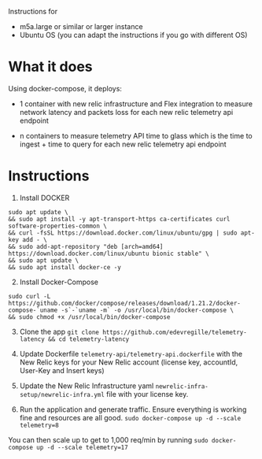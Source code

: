 
Instructions for 
- m5a.large or similar or larger instance
- Ubuntu OS (you can adapt the instructions if you go with different OS)

# What it does
Using docker-compose, it deploys:
- 1 container with new relic infrastructure and Flex integration to measure network latency and packets loss for each new relic telemetry api endpoint

- n containers to measure telemetry API time to glass which is the time to ingest + time to query for each new relic telemetry api endpoint

# Instructions

1. Install DOCKER

```
sudo apt update \
&& sudo apt install -y apt-transport-https ca-certificates curl software-properties-common \
&& curl -fsSL https://download.docker.com/linux/ubuntu/gpg | sudo apt-key add - \
&& sudo add-apt-repository "deb [arch=amd64] https://download.docker.com/linux/ubuntu bionic stable" \
&& sudo apt update \
&& sudo apt install docker-ce -y 
```

2. Install Docker-Compose
```
sudo curl -L https://github.com/docker/compose/releases/download/1.21.2/docker-compose-`uname -s`-`uname -m` -o /usr/local/bin/docker-compose \
&& sudo chmod +x /usr/local/bin/docker-compose 
```

3. Clone the app
```git clone https://github.com/edevregille/telemetry-latency && cd telemetry-latency```

4. Update Dockerfile `telemetry-api/telemetry-api.dockerfile` with the New Relic keys for your New Relic account (license key, accountId, User-Key and Insert keys)

5. Update the New Relic Infrastructure yaml `newrelic-infra-setup/newrelic-infra.yml` file with your license key.

6. Run the application and generate traffic. Ensure everything is working fine and resources are all good.
```sudo docker-compose up -d --scale telemetry=8```  

You can then scale up to get to 1,000 req/min by running 
```sudo docker-compose up -d --scale telemetry=17```
